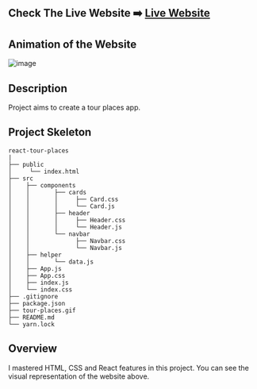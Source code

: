 ## Check The Live Website ➡️ [Live Website](https://osmankoyuncuu.github.io/react-tour-places/)

## Animation of the Website

![image](./tour-places.gif)

## Description

Project aims to create a tour places app.

## Project Skeleton

    react-tour-places
    |
    ├── public
    │     └── index.html
    ├── src
    │    ├── components
    │    │       ├── cards
    │    │       │     ├── Card.css
    │    │       │     └── Card.js
    │    │       ├── header
    │    │       │     ├── Header.css
    │    │       │     └── Header.js
    │    │       └── navbar
    │    │             ├── Navbar.css
    │    │             └── Navbar.js
    │    ├── helper
    │    │       └── data.js
    │    ├── App.js
    │    ├── App.css
    │    ├── index.js
    │    └── index.css
    ├── .gitignore
    ├── package.json
    ├── tour-places.gif
    ├── README.md
    └── yarn.lock

## Overview

I mastered HTML, CSS and React features in this project. You can see the visual representation of the website above.
